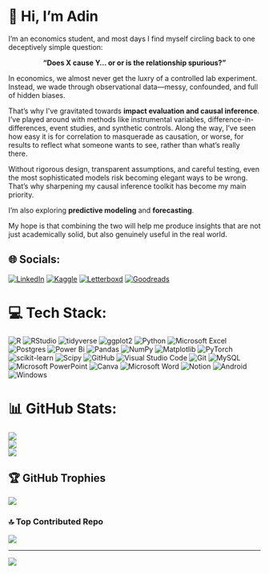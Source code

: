 # 💫 Hi, I’m Adin

I’m an economics student, and most days I find myself circling back to one deceptively simple question:

<p align="center"><strong>“Does X cause Y… or or is the relationship spurious?”</strong></p>

In economics, we almost never get the luxry of a controlled lab experiment. Instead, we wade through observational data—messy, confounded, and full of hidden biases.

That’s why I've gravitated towards  **impact evaluation and causal inference**. I’ve played around with methods like instrumental variables, difference-in-differences, event studies, and synthetic controls. Along the way, I’ve seen how easy it is for correlation to masquerade as causation, or worse, for results to reflect what someone wants to see, rather than what’s really there.

Without rigorous design, transparent assumptions, and careful testing, even the most sophisticated models risk becoming elegant ways to be wrong. That’s why sharpening my causal inference toolkit has become my main priority.

I’m also exploring **predictive modeling** and **forecasting**. 

My hope is that combining the two will help me produce insights that are not just academically solid, but also genuinely useful in the real world.

## 🌐 Socials:
[![LinkedIn](https://img.shields.io/badge/linkedin-%230077B5.svg?style=for-the-badge&logo=linkedin&logoColor=white)](https://www.linkedin.com/in/adinramaadin/) [![Kaggle](https://img.shields.io/badge/Kaggle-035a7d?style=for-the-badge&logo=kaggle&logoColor=white)](https://www.kaggle.com/farhanadityaramadhan) [![Letterboxd](https://img.shields.io/badge/letterboxd-%23000000.svg?style=for-the-badge&logo=letterboxd&logoColor=white)](https://letterboxd.com/adinramaadin/) [![Goodreads](https://img.shields.io/badge/Goodreads-F3F1EA?style=for-the-badge&logo=goodreads&logoColor=372213)](https://www.goodreads.com/user/show/165427313-adin-ramadhan) 


# 💻 Tech Stack:
![R](https://img.shields.io/badge/R-%23276DC3.svg?style=for-the-badge&logo=r&logoColor=white) ![RStudio](https://img.shields.io/badge/RStudio-75AADB.svg?style=for-the-badge&logo=rstudio&logoColor=white) ![tidyverse](https://img.shields.io/badge/tidyverse-%2301A2AC.svg?style=for-the-badge&logo=tidyverse&logoColor=white) ![ggplot2](https://img.shields.io/badge/ggplot2-%23EF553B.svg?style=for-the-badge&logo=ggplot2&logoColor=white) ![Python](https://img.shields.io/badge/python-3670A0?style=for-the-badge&logo=python&logoColor=ffdd54) ![Microsoft Excel](https://img.shields.io/badge/Microsoft_Excel-217346?style=for-the-badge&logo=microsoft-excel&logoColor=white) ![Postgres](https://img.shields.io/badge/postgres-%23316192.svg?style=for-the-badge&logo=postgresql&logoColor=white) ![Power Bi](https://img.shields.io/badge/power_bi-F2C811?style=for-the-badge&logo=powerbi&logoColor=black) ![Pandas](https://img.shields.io/badge/pandas-%23150458.svg?style=for-the-badge&logo=pandas&logoColor=white) ![NumPy](https://img.shields.io/badge/numpy-%23013243.svg?style=for-the-badge&logo=numpy&logoColor=white) ![Matplotlib](https://img.shields.io/badge/Matplotlib-%23ffffff.svg?style=for-the-badge&logo=Matplotlib&logoColor=black) ![PyTorch](https://img.shields.io/badge/PyTorch-%23EE4C2C.svg?style=for-the-badge&logo=PyTorch&logoColor=white) ![scikit-learn](https://img.shields.io/badge/scikit--learn-%23F7931E.svg?style=for-the-badge&logo=scikit-learn&logoColor=white) ![Scipy](https://img.shields.io/badge/SciPy-%230C55A5.svg?style=for-the-badge&logo=scipy&logoColor=%white) ![GitHub](https://img.shields.io/badge/github-%23121011.svg?style=for-the-badge&logo=github&logoColor=white) ![Visual Studio Code](https://img.shields.io/badge/Visual%20Studio%20Code-0078d7.svg?style=for-the-badge&logo=visual-studio-code&logoColor=white) ![Git](https://img.shields.io/badge/git-%23F05033.svg?style=for-the-badge&logo=git&logoColor=white) ![MySQL](https://img.shields.io/badge/mysql-4479A1.svg?style=for-the-badge&logo=mysql&logoColor=white) ![Microsoft PowerPoint](https://img.shields.io/badge/Microsoft_PowerPoint-B7472A?style=for-the-badge&logo=microsoft-powerpoint&logoColor=white) ![Canva](https://img.shields.io/badge/Canva-%2300C4CC.svg?style=for-the-badge&logo=Canva&logoColor=white) ![Microsoft Word](https://img.shields.io/badge/Microsoft_Word-2B579A?style=for-the-badge&logo=microsoft-word&logoColor=white) ![Notion](https://img.shields.io/badge/Notion-%23000000.svg?style=for-the-badge&logo=notion&logoColor=white) ![Android](https://img.shields.io/badge/Android-3DDC84?style=for-the-badge&logo=android&logoColor=white) ![Windows](https://img.shields.io/badge/Windows-0078D6?style=for-the-badge&logo=windows&logoColor=white)
# 📊 GitHub Stats:
![](https://github-readme-stats.vercel.app/api?username=adinramaadin&theme=dark&hide_border=false&include_all_commits=true&count_private=true)<br/>
![](https://github-readme-streak-stats.herokuapp.com/?user=adinramaadin&theme=dark&hide_border=false)<br/>
![](https://github-readme-stats.vercel.app/api/top-langs/?username=adinramaadin&theme=dark&hide_border=false&include_all_commits=true&count_private=true&layout=compact)

## 🏆 GitHub Trophies
![](https://github-profile-trophy.vercel.app/?username=adinramaadin&theme=radical&no-frame=false&no-bg=false&margin-w=4)

### 🔝 Top Contributed Repo
![](https://github-contributor-stats.vercel.app/api?username=adinramaadin&limit=5&theme=dark&combine_all_yearly_contributions=true)

---
[![](https://visitcount.itsvg.in/api?id=adinramaadin&icon=0&color=0)](https://visitcount.itsvg.in)

<!-- Proudly created with GPRM ( https://gprm.itsvg.in ) -->
